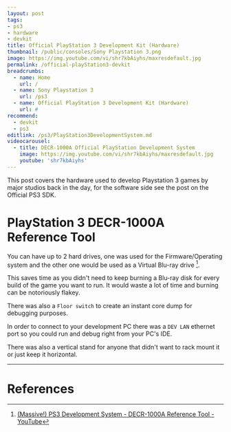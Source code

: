 ```yaml
---
layout: post
tags: 
- ps3
- hardware
- devkit
title: Official PlayStation 3 Development Kit (Hardware)
thumbnail: /public/consoles/Sony Playstation 3.png
image: https://img.youtube.com/vi/shr7kbAiyhs/maxresdefault.jpg
permalink: /official-playStation3-devkit
breadcrumbs:
  - name: Home
    url: /
  - name: Sony Playstation 3
    url: /ps3
  - name: Official PlayStation 3 Development Kit (Hardware)
    url: #
recommend: 
  - devkit
  - ps3
editlink: /ps3/PlayStation3DevelopmentSystem.md
videocarousel:
  - title: DECR-1000A Official PlayStation Development System
    image: https://img.youtube.com/vi/shr7kbAiyhs/maxresdefault.jpg
    youtube: 'shr7kbAiyhs'
---
```

This post covers the hardware used to develop Playstation 3 games by major studios back in the day, for the software side see the post on the Official PS3 SDK.

# PlayStation 3 DECR-1000A Reference Tool
You can have up to 2 hard drives, one was used for the Firmware/Operating system and the other one would be used as a Virtual Blu-ray drive [^1].

This saves time as you didn't need to keep burning a Blu-ray disk for every build of the game you want to run. It would waste a lot of time and burning can be notoriously flakey.

There was also a `Floor switch` to create an instant core dump for debugging purposes.

In order to connect to your development PC there was a `DEV LAN` ethernet port so you could run and debug right from your PC's IDE.

There was also a vertical stand for anyone that didn't want to rack mount it or just keep it horizontal.


---
# References
[^1]: [(Massive!) PS3 Development System - DECR-1000A Reference Tool - YouTube](https://www.youtube.com/watch?v=shr7kbAiyhs)
